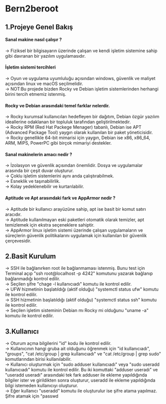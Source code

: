 # Bern2beroot

## 1.Projeye Genel Bakış
#### Sanal makine nasıl çalışır ?
→ Fiziksel bir bilgisayarın üzerinde çalışan ve kendi işletim sistemine sahip gibi davranan bir yazılım uygulamasıdır.<br>

#### İşletim sistemi tercihleri
→ Oyun ve uygulama uyumluluğu açısından windows, güvenlik ve maliyet açısından linux ve macOS seçilmelidir.<br>
→ NOT:Bu projede bizden Rocky ve Debian işletim sistemlerinden herhangi birini tercih etmemiz istenmiş.<br>

#### Rocky ve Debian arasındaki temel farklar nelerdir.
→ Rocky kurumsal kullanıcıları hedefleyen bir dağıtım, Debian özgür yazılım ideallerine odaklanan bir topluluk tarafından geliştirilmektedir.<br>
→ Rocky RPM (Red Hat Packege Menager) tabanlı, Debian ise APT (Advanced Package Tool) yaygın olarak kullanılan bir paket yöneticisidir.<br>
→ Rocky genellikle 64-bit mimarisi için yaygın, Debian ise x86, x86_64, ARM, MIPS, PowerPC gibi birçok mimariyi destekler.<br>

#### Sanal makinelerin amacı nedir ?
→ İzolasyon ve güvenlik açısından önemlidir. Dosya ve uygulamalar arasında bir çeşit duvar oluşturur.<br>
→ Çoklu işletim sistemlerini aynı anda çalıştırabilmek.<br>
→ Esneklik ve taşınabilirlik.<br>
→ Kolay yedeklenebilir ve kurtarılabilir.<br>

#### Aptitude ve Apt arasındaki fark ve AppArmor nedir ?
→ Aptitude bir kullanıcı arayüzüne sahip, apt ise basit bir komut satırı aracıdır.<br>
→ Aptitude kullanılmayan eski paketleri otomatik olarak temizler, apt temizlemek için ekstra seçeneklere sahiptir.<br>
→ AppArmor linux işletim sistemi üzerinde çalışan uygulamaların ve süreçlerin güvenlik politikalarını uygulamak için kullanılan bir güvenlik çerçevesidir.<br>

## 2.Basit Kurulum
→ SSH ile bağlanırken root ile bağlanmaması istenmiş. Bunu test için Terminal açıp "ssh root@localhost -p 4242" komutunu yazarak bağlanıp bağlanmadığı kontrol edilir.<br>
→ Seçilen şifre "chage -l kullanıcıadı" komutu ile kontrol edilir.<br>
→ UFW hizmetinin başlatıldığı (aktif olduğu) "systemctl status ufw" komutu ile kontrol edilir.<br>
→ SSH hizmetinin başlatıldığı (aktif olduğu) "systemctl status ssh" komutu ile kontrol edilir.<br>
→ Seçilen işletim sisteminin Debian mı Rocky mi olduğunu "uname -a" komutu ile kontrol edilir.<br>

## 3.Kullanıcı
→ Oturum açma bilgilerini "id" kodu ile kontrol edilir.<br>
→ Kullanıcının hangi gruba ait olduğunu öğrenmek için "id kullanıcıadı", "groups", "cat /etc/group | grep kullanıcıadı" ve "cat /etc/group | grep sudo" komutlarından birisi kullanılabilir.<br>
→ Kullanıcı oluşturmak için "sudo adduser kullanıcıadı" veya "sudo useradd kullanıcıadı" komutu ile kontrol edilir. Bu iki komuttaki "adduser useradı" ve "useradd useradı" arasındaki tek fark adduser ile ekleme yapıldığında bilgiler ister ve girildikten sonra oluşturur, useradd ile ekleme yapıldığında bilgi istemeden kullanıcıyı oluşturur.<br>
→ Eğer kullanıcı "useradd" komutu ile oluşturulur ise şifre atama yapılmaz. Şifre atamak için "passwd
